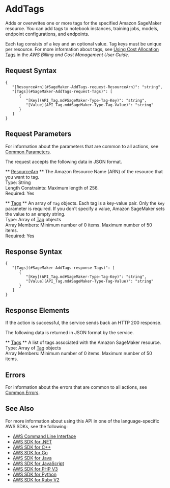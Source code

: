 # AddTags<a name="API_AddTags"></a>

Adds or overwrites one or more tags for the specified Amazon SageMaker resource\. You can add tags to notebook instances, training jobs, models, endpoint configurations, and endpoints\. 

Each tag consists of a key and an optional value\. Tag keys must be unique per resource\. For more information about tags, see [Using Cost Allocation Tags](https://docs.aws.amazon.com/awsaccountbilling/latest/aboutv2/cost-alloc-tags.html#allocation-what) in the *AWS Billing and Cost Management User Guide*\. 

## Request Syntax<a name="API_AddTags_RequestSyntax"></a>

```
{
   "[ResourceArn](#SageMaker-AddTags-request-ResourceArn)": "string",
   "[Tags](#SageMaker-AddTags-request-Tags)": [ 
      { 
         "[Key](API_Tag.md#SageMaker-Type-Tag-Key)": "string",
         "[Value](API_Tag.md#SageMaker-Type-Tag-Value)": "string"
      }
   ]
}
```

## Request Parameters<a name="API_AddTags_RequestParameters"></a>

For information about the parameters that are common to all actions, see [Common Parameters](CommonParameters.md)\.

The request accepts the following data in JSON format\.

 ** [ResourceArn](#API_AddTags_RequestSyntax) **   <a name="SageMaker-AddTags-request-ResourceArn"></a>
The Amazon Resource Name \(ARN\) of the resource that you want to tag\.  
Type: String  
Length Constraints: Maximum length of 256\.  
Required: Yes

 ** [Tags](#API_AddTags_RequestSyntax) **   <a name="SageMaker-AddTags-request-Tags"></a>
An array of `Tag` objects\. Each tag is a key\-value pair\. Only the `key` parameter is required\. If you don't specify a value, Amazon SageMaker sets the value to an empty string\.   
Type: Array of [Tag](API_Tag.md) objects  
Array Members: Minimum number of 0 items\. Maximum number of 50 items\.  
Required: Yes

## Response Syntax<a name="API_AddTags_ResponseSyntax"></a>

```
{
   "[Tags](#SageMaker-AddTags-response-Tags)": [ 
      { 
         "[Key](API_Tag.md#SageMaker-Type-Tag-Key)": "string",
         "[Value](API_Tag.md#SageMaker-Type-Tag-Value)": "string"
      }
   ]
}
```

## Response Elements<a name="API_AddTags_ResponseElements"></a>

If the action is successful, the service sends back an HTTP 200 response\.

The following data is returned in JSON format by the service\.

 ** [Tags](#API_AddTags_ResponseSyntax) **   <a name="SageMaker-AddTags-response-Tags"></a>
A list of tags associated with the Amazon SageMaker resource\.  
Type: Array of [Tag](API_Tag.md) objects  
Array Members: Minimum number of 0 items\. Maximum number of 50 items\.

## Errors<a name="API_AddTags_Errors"></a>

For information about the errors that are common to all actions, see [Common Errors](CommonErrors.md)\.

## See Also<a name="API_AddTags_SeeAlso"></a>

For more information about using this API in one of the language\-specific AWS SDKs, see the following:
+  [AWS Command Line Interface](https://docs.aws.amazon.com/goto/aws-cli/sagemaker-2017-07-24/AddTags) 
+  [AWS SDK for \.NET](https://docs.aws.amazon.com/goto/DotNetSDKV3/sagemaker-2017-07-24/AddTags) 
+  [AWS SDK for C\+\+](https://docs.aws.amazon.com/goto/SdkForCpp/sagemaker-2017-07-24/AddTags) 
+  [AWS SDK for Go](https://docs.aws.amazon.com/goto/SdkForGoV1/sagemaker-2017-07-24/AddTags) 
+  [AWS SDK for Java](https://docs.aws.amazon.com/goto/SdkForJava/sagemaker-2017-07-24/AddTags) 
+  [AWS SDK for JavaScript](https://docs.aws.amazon.com/goto/AWSJavaScriptSDK/sagemaker-2017-07-24/AddTags) 
+  [AWS SDK for PHP V3](https://docs.aws.amazon.com/goto/SdkForPHPV3/sagemaker-2017-07-24/AddTags) 
+  [AWS SDK for Python](https://docs.aws.amazon.com/goto/boto3/sagemaker-2017-07-24/AddTags) 
+  [AWS SDK for Ruby V2](https://docs.aws.amazon.com/goto/SdkForRubyV2/sagemaker-2017-07-24/AddTags) 